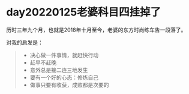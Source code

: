  # day20220125老婆科目四挂掉了
 
 历时三年九个月，也就是2018年十月至今，老婆的东方时尚练车告一段落了。
 
 对我的启发是：
 
 >- 决心做一件事情，就赶快行动
 >- 赶早不赶晚
 >- 意外总是接二连三地发生
 >- 要有一个好的心态：修炼自己
 >- 做事只要有收获，成败都是次要的
